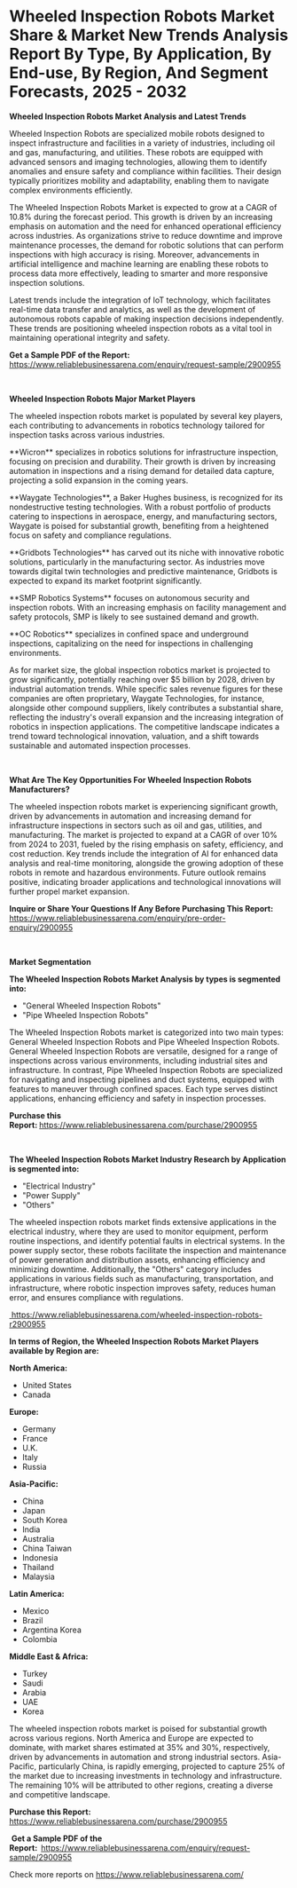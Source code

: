 <p><h1>Wheeled Inspection Robots Market Share & Market New Trends Analysis Report By Type, By Application, By End-use, By Region, And Segment Forecasts, 2025 - 2032</h1></p><p><strong>Wheeled Inspection Robots Market Analysis and Latest Trends</strong></p>
<p><p>Wheeled Inspection Robots are specialized mobile robots designed to inspect infrastructure and facilities in a variety of industries, including oil and gas, manufacturing, and utilities. These robots are equipped with advanced sensors and imaging technologies, allowing them to identify anomalies and ensure safety and compliance within facilities. Their design typically prioritizes mobility and adaptability, enabling them to navigate complex environments efficiently.</p><p>The Wheeled Inspection Robots Market is expected to grow at a CAGR of 10.8% during the forecast period. This growth is driven by an increasing emphasis on automation and the need for enhanced operational efficiency across industries. As organizations strive to reduce downtime and improve maintenance processes, the demand for robotic solutions that can perform inspections with high accuracy is rising. Moreover, advancements in artificial intelligence and machine learning are enabling these robots to process data more effectively, leading to smarter and more responsive inspection solutions. </p><p>Latest trends include the integration of IoT technology, which facilitates real-time data transfer and analytics, as well as the development of autonomous robots capable of making inspection decisions independently. These trends are positioning wheeled inspection robots as a vital tool in maintaining operational integrity and safety.</p></p>
<p><strong>Get a Sample PDF of the Report:&nbsp;</strong> <a href="https://www.reliablebusinessarena.com/enquiry/request-sample/2900955?utm_campaign=3224&utm_medium=2&utm_source=Github&utm_content=ia&utm_term=16032025&utm_id=wheeled-inspection-robots">https://www.reliablebusinessarena.com/enquiry/request-sample/2900955</a></p>
<p>&nbsp;</p>
<p><strong>Wheeled Inspection Robots Major Market Players</strong></p>
<p><p>The wheeled inspection robots market is populated by several key players, each contributing to advancements in robotics technology tailored for inspection tasks across various industries. </p><p>**Wicron** specializes in robotics solutions for infrastructure inspection, focusing on precision and durability. Their growth is driven by increasing automation in inspections and a rising demand for detailed data capture, projecting a solid expansion in the coming years.</p><p>**Waygate Technologies**, a Baker Hughes business, is recognized for its nondestructive testing technologies. With a robust portfolio of products catering to inspections in aerospace, energy, and manufacturing sectors, Waygate is poised for substantial growth, benefiting from a heightened focus on safety and compliance regulations.</p><p>**Gridbots Technologies** has carved out its niche with innovative robotic solutions, particularly in the manufacturing sector. As industries move towards digital twin technologies and predictive maintenance, Gridbots is expected to expand its market footprint significantly.</p><p>**SMP Robotics Systems** focuses on autonomous security and inspection robots. With an increasing emphasis on facility management and safety protocols, SMP is likely to see sustained demand and growth.</p><p>**OC Robotics** specializes in confined space and underground inspections, capitalizing on the need for inspections in challenging environments.</p><p>As for market size, the global inspection robotics market is projected to grow significantly, potentially reaching over $5 billion by 2028, driven by industrial automation trends. While specific sales revenue figures for these companies are often proprietary, Waygate Technologies, for instance, alongside other compound suppliers, likely contributes a substantial share, reflecting the industry's overall expansion and the increasing integration of robotics in inspection applications. The competitive landscape indicates a trend toward technological innovation, valuation, and a shift towards sustainable and automated inspection processes.</p></p>
<p>&nbsp;</p>
<p><strong>What Are The Key Opportunities For Wheeled Inspection Robots Manufacturers?</strong></p>
<p><p>The wheeled inspection robots market is experiencing significant growth, driven by advancements in automation and increasing demand for infrastructure inspections in sectors such as oil and gas, utilities, and manufacturing. The market is projected to expand at a CAGR of over 10% from 2024 to 2031, fueled by the rising emphasis on safety, efficiency, and cost reduction. Key trends include the integration of AI for enhanced data analysis and real-time monitoring, alongside the growing adoption of these robots in remote and hazardous environments. Future outlook remains positive, indicating broader applications and technological innovations will further propel market expansion.</p></p>
<p><strong>Inquire or Share Your Questions If Any Before Purchasing This Report:</strong> <a href="https://www.reliablebusinessarena.com/enquiry/pre-order-enquiry/2900955?utm_campaign=3224&utm_medium=2&utm_source=Github&utm_content=ia&utm_term=16032025&utm_id=wheeled-inspection-robots">https://www.reliablebusinessarena.com/enquiry/pre-order-enquiry/2900955</a></p>
<p>&nbsp;</p>
<p><strong>Market Segmentation</strong></p>
<p><strong>The Wheeled Inspection Robots Market Analysis by types is segmented into:</strong></p>
<p><ul><li>"General Wheeled Inspection Robots"</li><li>"Pipe Wheeled Inspection Robots"</li></ul></p>
<p><p>The Wheeled Inspection Robots market is categorized into two main types: General Wheeled Inspection Robots and Pipe Wheeled Inspection Robots. General Wheeled Inspection Robots are versatile, designed for a range of inspections across various environments, including industrial sites and infrastructure. In contrast, Pipe Wheeled Inspection Robots are specialized for navigating and inspecting pipelines and duct systems, equipped with features to maneuver through confined spaces. Each type serves distinct applications, enhancing efficiency and safety in inspection processes.</p></p>
<p><strong>Purchase this Report:&nbsp;</strong><a href="https://www.reliablebusinessarena.com/purchase/2900955?utm_campaign=3224&utm_medium=2&utm_source=Github&utm_content=ia&utm_term=16032025&utm_id=wheeled-inspection-robots">https://www.reliablebusinessarena.com/purchase/2900955</a></p>
<p>&nbsp;</p>
<p><strong>The Wheeled Inspection Robots Market Industry Research by Application is segmented into:</strong></p>
<p><ul><li>"Electrical Industry"</li><li>"Power Supply"</li><li>"Others"</li></ul></p>
<p><p>The wheeled inspection robots market finds extensive applications in the electrical industry, where they are used to monitor equipment, perform routine inspections, and identify potential faults in electrical systems. In the power supply sector, these robots facilitate the inspection and maintenance of power generation and distribution assets, enhancing efficiency and minimizing downtime. Additionally, the "Others" category includes applications in various fields such as manufacturing, transportation, and infrastructure, where robotic inspection improves safety, reduces human error, and ensures compliance with regulations.</p></p>
<p><a href="https://www.reliablebusinessarena.com/wheeled-inspection-robots-r2900955?utm_campaign=3224&utm_medium=2&utm_source=Github&utm_content=ia&utm_term=16032025&utm_id=wheeled-inspection-robots">&nbsp;https://www.reliablebusinessarena.com/wheeled-inspection-robots-r2900955</a></p>
<p><strong>In terms of Region, the Wheeled Inspection Robots Market Players available by Region are:</strong></p>
<p>
    <p> <strong> North America: </strong>
        <ul>
            <li>United States</li>
            <li>Canada</li>
        </ul>
        </p> 
    <p> <strong> Europe: </strong>
        <ul>
            <li>Germany</li>
            <li>France</li>
            <li>U.K.</li>
            <li>Italy</li>
            <li>Russia</li>
        </ul>
        </p> 
    <p> <strong> Asia-Pacific: </strong>
        <ul>
            <li>China</li>
            <li>Japan</li>
            <li>South Korea</li>
            <li>India</li>
            <li>Australia</li>
            <li>China Taiwan</li>
            <li>Indonesia</li>
            <li>Thailand</li>
            <li>Malaysia</li>
        </ul>
        </p> 
    <p> <strong> Latin America: </strong>
        <ul>
            <li>Mexico</li>
            <li>Brazil</li>
            <li>Argentina Korea</li>
            <li>Colombia</li>
        </ul>
        </p> 
    <p> <strong> Middle East & Africa: </strong>
        <ul>
            <li>Turkey</li>
            <li>Saudi</li>
            <li>Arabia</li>
            <li>UAE</li>
            <li>Korea</li>
        </ul>
    </p>
    </p>
<p><p>The wheeled inspection robots market is poised for substantial growth across various regions. North America and Europe are expected to dominate, with market shares estimated at 35% and 30%, respectively, driven by advancements in automation and strong industrial sectors. Asia-Pacific, particularly China, is rapidly emerging, projected to capture 25% of the market due to increasing investments in technology and infrastructure. The remaining 10% will be attributed to other regions, creating a diverse and competitive landscape.</p></p>
<p><strong>Purchase this Report: </strong><a href="https://www.reliablebusinessarena.com/purchase/2900955?utm_campaign=3224&utm_medium=2&utm_source=Github&utm_content=ia&utm_term=16032025&utm_id=wheeled-inspection-robots">https://www.reliablebusinessarena.com/purchase/2900955</a></p>
<p>&nbsp;<strong>Get a Sample PDF of the Report:&nbsp;&nbsp;</strong><a href="https://www.reliablebusinessarena.com/enquiry/request-sample/2900955?utm_campaign=3224&utm_medium=2&utm_source=Github&utm_content=ia&utm_term=16032025&utm_id=wheeled-inspection-robots">https://www.reliablebusinessarena.com/enquiry/request-sample/2900955</a></p>
<p><strong></strong></p>
<p>Check more reports on <a href="https://www.reliablebusinessarena.com/?utm_campaign=3224&utm_medium=2&utm_source=Github&utm_content=ia&utm_term=16032025&utm_id=wheeled-inspection-robots">https://www.reliablebusinessarena.com/</a></p>